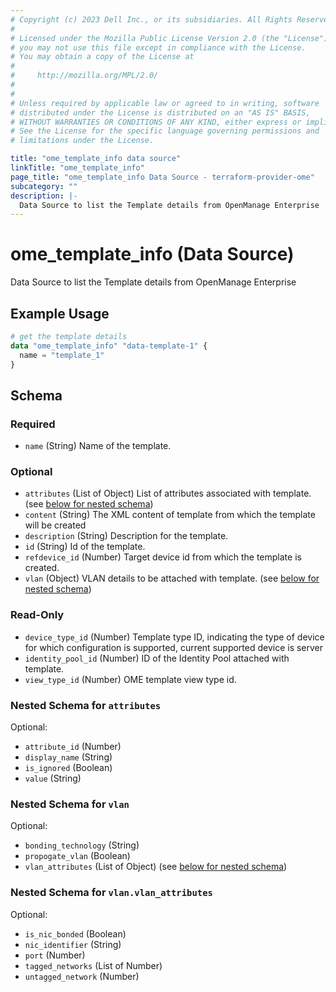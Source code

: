 ```yaml
---
# Copyright (c) 2023 Dell Inc., or its subsidiaries. All Rights Reserved.
# 
# Licensed under the Mozilla Public License Version 2.0 (the "License");
# you may not use this file except in compliance with the License.
# You may obtain a copy of the License at
# 
#     http://mozilla.org/MPL/2.0/
# 
# 
# Unless required by applicable law or agreed to in writing, software
# distributed under the License is distributed on an "AS IS" BASIS,
# WITHOUT WARRANTIES OR CONDITIONS OF ANY KIND, either express or implied.
# See the License for the specific language governing permissions and
# limitations under the License.

title: "ome_template_info data source"
linkTitle: "ome_template_info"
page_title: "ome_template_info Data Source - terraform-provider-ome"
subcategory: ""
description: |-
  Data Source to list the Template details from OpenManage Enterprise
---
```


# ome_template_info (Data Source)

Data Source to list the Template details from OpenManage Enterprise

## Example Usage

```terraform
# get the template details 
data "ome_template_info" "data-template-1" {
  name = "template_1"
}
```

<!-- schema generated by tfplugindocs -->
## Schema

### Required

- `name` (String) Name of the template.

### Optional

- `attributes` (List of Object) List of attributes associated with template. (see [below for nested schema](#nestedatt--attributes))
- `content` (String) The XML content of template from which the template will be created
- `description` (String) Description for the template.
- `id` (String) Id of the template.
- `refdevice_id` (Number) Target device id from which the template is created.
- `vlan` (Object) VLAN details to be attached with template. (see [below for nested schema](#nestedatt--vlan))

### Read-Only

- `device_type_id` (Number) Template type ID, indicating the type of device for which configuration is supported, current supported device is server
- `identity_pool_id` (Number) ID of the Identity Pool attached with template.
- `view_type_id` (Number) OME template view type id.

<a id="nestedatt--attributes"></a>
### Nested Schema for `attributes`

Optional:

- `attribute_id` (Number)
- `display_name` (String)
- `is_ignored` (Boolean)
- `value` (String)


<a id="nestedatt--vlan"></a>
### Nested Schema for `vlan`

Optional:

- `bonding_technology` (String)
- `propogate_vlan` (Boolean)
- `vlan_attributes` (List of Object) (see [below for nested schema](#nestedobjatt--vlan--vlan_attributes))

<a id="nestedobjatt--vlan--vlan_attributes"></a>
### Nested Schema for `vlan.vlan_attributes`

Optional:

- `is_nic_bonded` (Boolean)
- `nic_identifier` (String)
- `port` (Number)
- `tagged_networks` (List of Number)
- `untagged_network` (Number)
